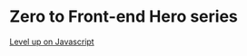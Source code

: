 # Zero to Front-end Hero series 

[Level up on Javascript](https://medium.freecodecamp.com/from-zero-to-front-end-hero-part-2-adfa4824da9b#.nt6zx37s4)

